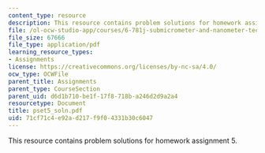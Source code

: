 ```yaml
---
content_type: resource
description: This resource contains problem solutions for homework assignment 5.
file: /ol-ocw-studio-app/courses/6-781j-submicrometer-and-nanometer-technology-spring-2006/71cf71c4e92ad217f9f04331b30c6047_pset5_soln.pdf
file_size: 67666
file_type: application/pdf
learning_resource_types:
- Assignments
license: https://creativecommons.org/licenses/by-nc-sa/4.0/
ocw_type: OCWFile
parent_title: Assignments
parent_type: CourseSection
parent_uid: d6d1b710-be1f-17f8-718b-a246d2d9a2a4
resourcetype: Document
title: pset5_soln.pdf
uid: 71cf71c4-e92a-d217-f9f0-4331b30c6047
---
```

This resource contains problem solutions for homework assignment 5.